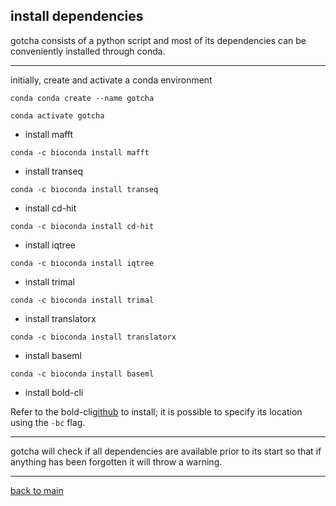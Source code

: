 ## install dependencies


gotcha consists of a python script and most of its dependencies can be conveniently installed through conda.


---


initially, create and activate a conda environment
```
conda conda create --name gotcha

conda activate gotcha
```


- install mafft
```
conda -c bioconda install mafft
```


- install transeq
```
conda -c bioconda install transeq
```


- install cd-hit
```
conda -c bioconda install cd-hit
```


- install iqtree
```
conda -c bioconda install iqtree
```


- install trimal
```
conda -c bioconda install trimal
```


- install translatorx
```
conda -c bioconda install translatorx
```


- install baseml
```
conda -c bioconda install baseml
```


- install bold-cli

Refer to the bold-cli[github](https://github.com/CNuge/BOLD-CLI) to install; it is possible to specify its location using the ```-bc``` flag.


---


gotcha will check if all dependencies are available prior to its start so that if anything has been forgotten it will throw a warning.


---


[back to main](https://github.com/Kevinnota/gotcha/blob/main/0.md)